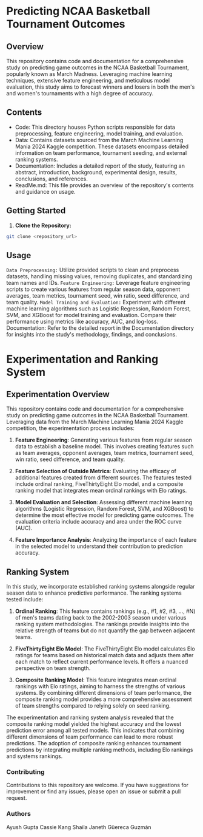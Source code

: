 # Predicting NCAA Basketball Tournament Outcomes

## Overview
This repository contains code and documentation for a comprehensive study on predicting game outcomes in the NCAA Basketball Tournament, popularly known as March Madness. Leveraging machine learning techniques, extensive feature engineering, and meticulous model evaluation, this study aims to forecast winners and losers in both the men's and women's tournaments with a high degree of accuracy.

## Contents
- Code: This directory houses Python scripts responsible for data preprocessing, feature engineering, model training, and evaluation.
- Data: Contains datasets sourced from the March Machine Learning Mania 2024 Kaggle competition. These datasets encompass detailed information on team performance, tournament seeding, and external ranking systems.
- Documentation: Includes a detailed report of the study, featuring an abstract, introduction, background, experimental design, results, conclusions, and references.
- ReadMe.md: This file provides an overview of the repository's contents and guidance on usage.

## Getting Started
1. **Clone the Repository:**
```bash
git clone <repository_url>
```

## Usage


`Data Preprocessing:` Utilize provided scripts to clean and preprocess datasets, handling missing values, removing duplicates, and standardizing team names and IDs.
`Feature Engineering:` Leverage feature engineering scripts to create various features from regular season data, opponent averages, team metrics, tournament seed, win ratio, seed difference, and team quality.
`Model Training and Evaluation:` Experiment with different machine learning algorithms such as Logistic Regression, Random Forest, SVM, and XGBoost for model training and evaluation. Compare their performance using metrics like accuracy, AUC, and log-loss.
Documentation: Refer to the detailed report in the Documentation directory for insights into the study's methodology, findings, and conclusions.

# Experimentation and Ranking System

## Experimentation Overview
This repository contains code and documentation for a comprehensive study on predicting game outcomes in the NCAA Basketball Tournament. Leveraging data from the March Machine Learning Mania 2024 Kaggle competition, the experimentation process includes:

1. **Feature Engineering**: Generating various features from regular season data to establish a baseline model. This involves creating features such as team averages, opponent averages, team metrics, tournament seed, win ratio, seed difference, and team quality.

2. **Feature Selection of Outside Metrics**: Evaluating the efficacy of additional features created from different sources. The features tested include ordinal ranking, FiveThirtyEight Elo model, and a composite ranking model that integrates mean ordinal rankings with Elo ratings.

3. **Model Evaluation and Selection**: Assessing different machine learning algorithms (Logistic Regression, Random Forest, SVM, and XGBoost) to determine the most effective model for predicting game outcomes. The evaluation criteria include accuracy and area under the ROC curve (AUC).

4. **Feature Importance Analysis**: Analyzing the importance of each feature in the selected model to understand their contribution to prediction accuracy.

## Ranking System
In this study, we incorporate established ranking systems alongside regular season data to enhance predictive performance. The ranking systems tested include:

1. **Ordinal Ranking**: This feature contains rankings (e.g., #1, #2, #3, ..., #N) of men's teams dating back to the 2002-2003 season under various ranking system methodologies. The rankings provide insights into the relative strength of teams but do not quantify the gap between adjacent teams.

2. **FiveThirtyEight Elo Model**: The FiveThirtyEight Elo model calculates Elo ratings for teams based on historical match data and adjusts them after each match to reflect current performance levels. It offers a nuanced perspective on team strength.

3. **Composite Ranking Model**: This feature integrates mean ordinal rankings with Elo ratings, aiming to harness the strengths of various systems. By combining different dimensions of team performance, the composite ranking model provides a more comprehensive assessment of team strengths compared to relying solely on seed ranking.

The experimentation and ranking system analysis revealed that the composite ranking model yielded the highest accuracy and the lowest prediction error among all tested models. This indicates that combining different dimensions of team performance can lead to more robust predictions. The adoption of composite ranking enhances tournament predictions by integrating multiple ranking methods, including Elo rankings and systems rankings.


### Contributing
Contributions to this repository are welcome. If you have suggestions for improvement or find any issues, please open an issue or submit a pull request.


### Authors
Ayush Gupta
Cassie Kang
Shaila Janeth Güereca Guzmán


